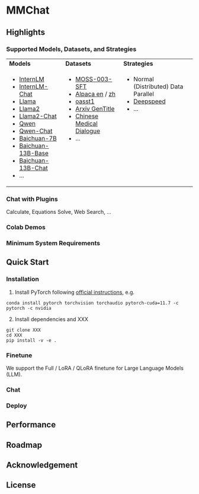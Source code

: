 # MMChat

## Highlights

### Supported Models, Datasets, and Strategies

<table>
<tbody>
<tr align="left" valign="middle">
<td>
  <b>Models</b>
</td>
<td>
  <b>Datasets</b>
</td>
<td>
  <b>Strategies</b>
</td>
</tr>
<tr valign="top">
<td align="left" valign="top">
<ul>
  <li><a href="https://github.com/InternLM/InternLM">InternLM</a></li>
  <li><a href="https://github.com/InternLM/InternLM">InternLM-Chat</a></li>
  <li><a href="https://github.com/facebookresearch/llama">Llama</a></li>
  <li><a href="https://github.com/facebookresearch/llama">Llama2</a></li>
  <li><a href="https://github.com/facebookresearch/llama">Llama2-Chat</a></li>
  <li><a href="https://github.com/QwenLM/Qwen-7B">Qwen</a></li>
  <li><a href="https://github.com/QwenLM/Qwen-7B">Qwen-Chat</a></li>
  <li><a href="https://github.com/baichuan-inc/Baichuan-7B">Baichuan-7B</a></li>
  <li><a href="https://github.com/baichuan-inc/Baichuan-13B">Baichuan-13B-Base</a></li>
  <li><a href="https://github.com/baichuan-inc/Baichuan-13B">Baichuan-13B-Chat</a></li>
  <li>...</li>    
</ul>
</td>
<td>
<ul>
  <li><a href="https://github.com/OpenLMLab/MOSS/tree/main/SFT_data">MOSS-003-SFT</a></li>
  <li><a href="https://huggingface.co/datasets/tatsu-lab/alpaca">Alpaca en</a> / <a href="https://huggingface.co/datasets/silk-road/alpaca-data-gpt4-chinese">zh</a></li>
  <li><a href="https://huggingface.co/datasets/timdettmers/openassistant-guanaco">oasst1</a></li>
  <li><a href="https://github.com/WangRongsheng/ChatGenTitle">Arxiv GenTitle</a></li>
  <li><a href="https://github.com/Toyhom/Chinese-medical-dialogue-data">Chinese Medical Dialogue</a></li>
  <li>...</li>  
</ul>
</td>
<td>
<ul>
  <li>Normal (Distributed) Data Parallel</li>
  <li><a href="https://github.com/microsoft/DeepSpeed">Deepspeed</a></li>
  <li>...</li>  
</ul>
</td>
</tr>
</tbody>
</table>



### Chat with Plugins

Calculate, Equations Solve, Web Search, ...

### Colab Demos

### Minimum System Requirements





## Quick Start

### Installation

1. Install PyTorch following [official instructions](https://pytorch.org/get-started/locally/), e.g.

```shell
conda install pytorch torchvision torchaudio pytorch-cuda=11.7 -c pytorch -c nvidia
```

2. Install dependencies and XXX

```shell
git clone XXX
cd XXX
pip install -v -e .
```

### Finetune

We support the Full / LoRA / QLoRA finetune for Large Language Models (LLM). 



### Chat

### Deploy

## Performance

## Roadmap

## Acknowledgement

## License

